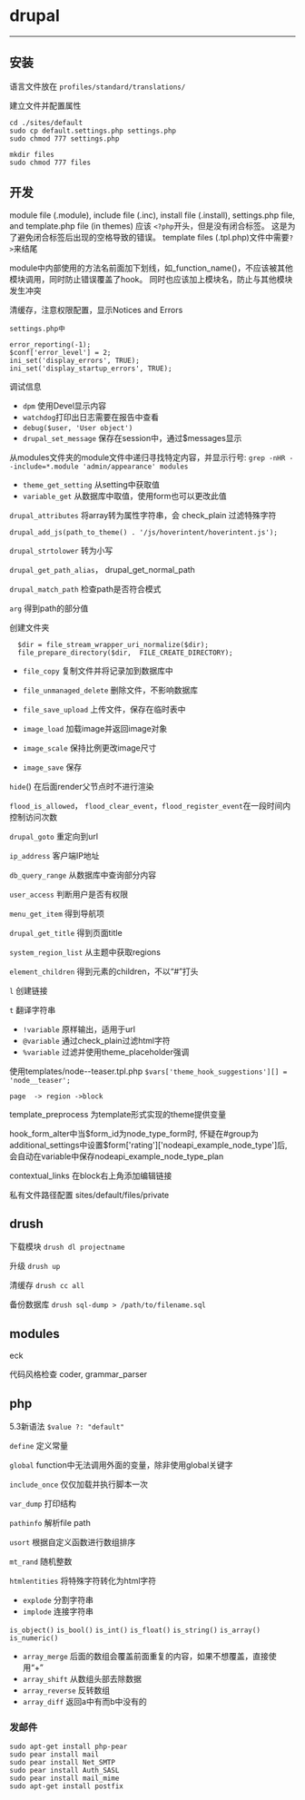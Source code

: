# drupal

----------

## 安装

语言文件放在 `profiles/standard/translations/`

建立文件并配置属性

```
cd ./sites/default
sudo cp default.settings.php settings.php
sudo chmod 777 settings.php

mkdir files
sudo chmod 777 files
```

## 开发

module file (.module), include file (.inc), install file (.install), settings.php file, and template.php file (in themes)
应该 `<?php`开头，但是没有闭合标签。
这是为了避免闭合标签后出现的空格导致的错误。
template files (.tpl.php)文件中需要`?>`来结尾

module中内部使用的方法名前面加下划线，如_function_name()，不应该被其他模块调用，同时防止错误覆盖了hook。
同时也应该加上模块名，防止与其他模块发生冲突

清缓存，注意权限配置，显示Notices and Errors

```
settings.php中

error_reporting(-1);
$conf['error_level'] = 2;
ini_set('display_errors', TRUE);
ini_set('display_startup_errors', TRUE);
```

调试信息

* `dpm` 使用Devel显示内容
* `watchdog`打印出日志需要在报告中查看
* `debug($user, 'User object')`
* `drupal_set_message` 保存在session中，通过$messages显示

从modules文件夹的module文件中递归寻找特定内容，并显示行号:
`grep -nHR --include=*.module 'admin/appearance' modules`

* `theme_get_setting` 从setting中获取值
* `variable_get` 从数据库中取值，使用form也可以更改此值

`drupal_attributes` 将array转为属性字符串，会 check_plain 过滤特殊字符

`drupal_add_js(path_to_theme() . '/js/hoverintent/hoverintent.js');`

`drupal_strtolower` 转为小写

`drupal_get_path_alias`， drupal_get_normal_path

`drupal_match_path` 检查path是否符合模式

`arg` 得到path的部分值

创建文件夹
```
  $dir = file_stream_wrapper_uri_normalize($dir);
  file_prepare_directory($dir,  FILE_CREATE_DIRECTORY);
```

* `file_copy` 复制文件并将记录加到数据库中
* `file_unmanaged_delete` 删除文件，不影响数据库
* `file_save_upload` 上传文件，保存在临时表中

* `image_load` 加载image并返回image对象
* `image_scale` 保持比例更改image尺寸
* `image_save` 保存

`hide`() 在后面render父节点时不进行渲染

`flood_is_allowed`， `flood_clear_event`，`flood_register_event`在一段时间内控制访问次数

`drupal_goto` 重定向到url

`ip_address` 客户端IP地址

`db_query_range` 从数据库中查询部分内容

`user_access` 判断用户是否有权限

`menu_get_item` 得到导航项

`drupal_get_title` 得到页面title

`system_region_list` 从主题中获取regions

`element_children` 得到元素的children，不以“#”打头

`l` 创建链接

`t` 翻译字符串

* `!variable` 原样输出，适用于url
* `@variable` 通过check_plain过滤html字符
* `%variable` 过滤并使用theme_placeholder强调

使用templates/node--teaser.tpl.php
`$vars['theme_hook_suggestions'][] = 'node__teaser';`

`page  -> region ->block`

template_preprocess 为template形式实现的theme提供变量

hook_form_alter中当$form_id为node_type_form时,
怀疑在#group为additional_settings中设置$form['rating']['nodeapi_example_node_type']后,
会自动在variable中保存nodeapi_example_node_type_plan

contextual_links 在block右上角添加编辑链接

私有文件路径配置
sites/default/files/private

## drush

下载模块 `drush dl projectname`

升级 `drush up`

清缓存 `drush cc all`

备份数据库 `drush sql-dump > /path/to/filename.sql`

## modules

eck

代码风格检查 coder, grammar_parser

## php

5.3新语法 `$value ?: "default"`

`define` 定义常量

`global` function中无法调用外面的变量，除非使用global关键字

`include_once` 仅仅加载并执行脚本一次

`var_dump` 打印结构

`pathinfo` 解析file path

`usort` 根据自定义函数进行数组排序

`mt_rand` 随机整数

`htmlentities` 将特殊字符转化为html字符

* `explode` 分割字符串
* `implode` 连接字符串

`is_object()`
`is_bool()`
`is_int()`
`is_float()`
`is_string()`
`is_array()`
`is_numeric()`

* `array_merge` 后面的数组会覆盖前面重复的内容，如果不想覆盖，直接使用“+”
* `array_shift` 从数组头部去除数据
* `array_reverse` 反转数组
* `array_diff` 返回a中有而b中没有的

### 发邮件

```
sudo apt-get install php-pear
sudo pear install mail
sudo pear install Net_SMTP
sudo pear install Auth_SASL
sudo pear install mail_mime
sudo apt-get install postfix
```
